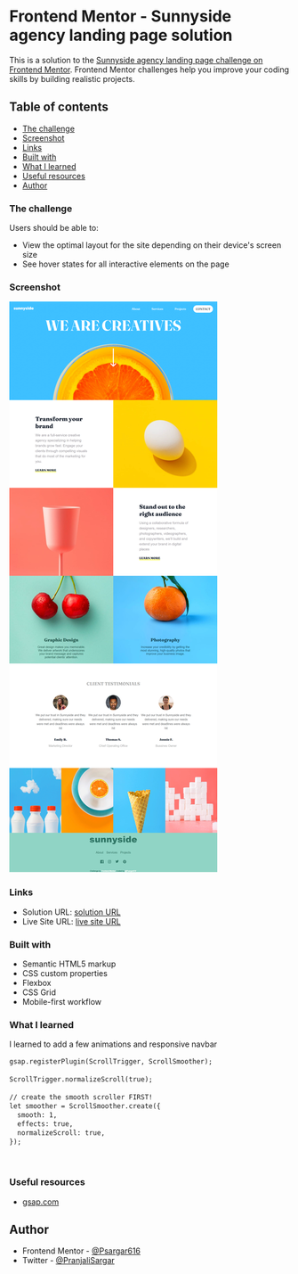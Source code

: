 # Frontend Mentor - Sunnyside agency landing page solution

This is a solution to the [Sunnyside agency landing page challenge on Frontend Mentor](https://www.frontendmentor.io/challenges/sunnyside-agency-landing-page-7yVs3B6ef). Frontend Mentor challenges help you improve your coding skills by building realistic projects.

## Table of contents

- [The challenge](#the-challenge)
- [Screenshot](#screenshot)
- [Links](#links)
- [Built with](#built-with)
- [What I learned](#what-i-learned)
- [Useful resources](#useful-resources)
- [Author](#author)

### The challenge

Users should be able to:

- View the optimal layout for the site depending on their device's screen size
- See hover states for all interactive elements on the page

### Screenshot

![ss1](screenshots/screencapture-1.png)

### Links

- Solution URL: [ solution URL ](https://github.com/Psargar616/sunnyside-agency-landing-page-main)
- Live Site URL: [ live site URL ](https://psargar616.github.io/sunnyside-agency-landing-page/)

### Built with

- Semantic HTML5 markup
- CSS custom properties
- Flexbox
- CSS Grid
- Mobile-first workflow

### What I learned

I learned to add a few animations and responsive navbar

```
gsap.registerPlugin(ScrollTrigger, ScrollSmoother);

ScrollTrigger.normalizeScroll(true);

// create the smooth scroller FIRST!
let smoother = ScrollSmoother.create({
  smooth: 1,
  effects: true,
  normalizeScroll: true,
});



```

### Useful resources

- [gsap.com](https://gsap.com/docs/v3/Plugins/ScrollSmoother/)

## Author

- Frontend Mentor - [@Psargar616](https://www.frontendmentor.io/profile/Psargar616)
- Twitter - [@PranjaliSargar](https://twitter.com/PranjaliSargar)
